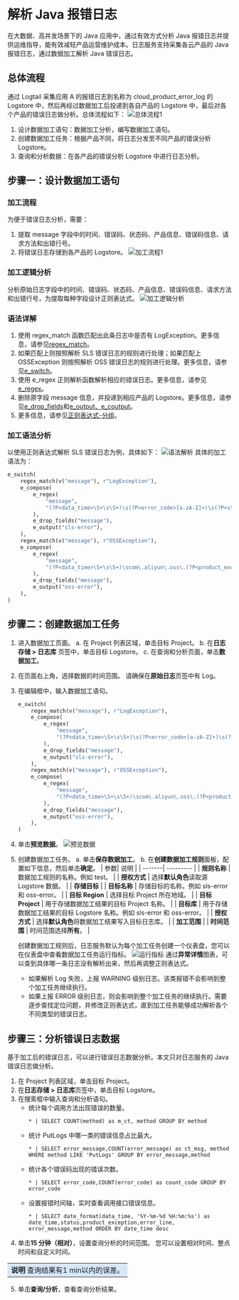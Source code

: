 # 解析 Java 报错日志

在大数据、高并发场景下的 Java 应用中，通过有效方式分析 Java 报错日志并提供运维指导，能有效减轻产品运营维护成本。日志服务支持采集各云产品的 Java 报错日志，通过数据加工解析 Java 错误日志。

## 总体流程

通过 Logtail 采集应用 A 的报错日志到名称为 cloud_product_error_log 的 Logstore 中，然后再经过数据加工后投递到各自产品的 Logstore 中，最后对各个产品的错误日志做分析。总体流程如下：
![总体流程1](/img/dataprocessdemo/文本解析/总体流程1.png)

1. 设计数据加工语句：数据加工分析，编写数据加工语句。
2. 创建数据加工任务：根据产品不同，将日志分发至不同产品的错误分析 Logstore。
3. 查询和分析数据：在各产品的错误分析 Logstore 中进行日志分析。

## 步骤一：设计数据加工语句

### 加工流程

为便于错误日志分析，需要：

1. 提取 message 字段中的时间、错误码、状态码、产品信息、错误码信息、请求方法和出错行号。
2. 将错误日志存储到各产品的 Logstore。
   ![加工流程1](/img/dataprocessdemo/文本解析/加工流程1.png)

### 加工逻辑分析

分析原始日志字段中的时间、错误码、状态码、产品信息、错误码信息、请求方法和出错行号，为提取每种字段设计正则表达式。
![加工逻辑分析](/img/dataprocessdemo/文本解析/加工逻辑分析.png)

### 语法详解

1. 使用 regex_match 函数匹配出此条日志中是否有 LogException。更多信息，请参见[regex_match](https://help.aliyun.com/document_detail/125411.htm?spm=a2c4g.11186623.0.0.400463baujwkqV#section-p5o-wsv-w8a)。
2. 如果匹配上则按照解析 SLS 错误日志的规则进行处理；如果匹配上 OSSException 则按照解析 OSS 错误日志的规则进行处理。更多信息，请参见[e_switch](https://help.aliyun.com/document_detail/129393.htm?spm=a2c4g.11186623.0.0.400450eeasy38j#section-f1t-ukb-ilk)。
3. 使用 e_regex 正则解析函数解析相应的错误日志。更多信息，请参见[e_regex](https://help.aliyun.com/document_detail/125488.htm?spm=a2c4g.11186623.0.0.40046327TTEjv8#section-1rn-crw-ur9)。
4. 删除原字段 message 信息，并投递到相应产品的 Logstore。更多信息，请参见[e_drop_fields](https://help.aliyun.com/document_detail/125485.htm?spm=a2c4g.11186623.0.0.4004ac3aWDwCuN#section-q8m-zn8-uvj)和[e_output、e_coutput](https://help.aliyun.com/document_detail/125484.htm?spm=a2c4g.11186623.0.0.40044358BWfUrK#section-zi7-wtp-30c)。
5. 更多信息，请参见[正则表达式-分组](https://help.aliyun.com/document_detail/129386.htm?spm=a2c4g.11186623.0.0.4004176fAP7mNI#section-r6z-2z2-97g)。

### 加工语法分析

以使用正则表达式解析 SLS 错误日志为例，具体如下：
![语法解析](/img/dataprocessdemo/文本解析/语法解析.png)
具体的加工语法为：

```python
e_switch(
    regex_match(v("message"), r"LogException"),
    e_compose(
        e_regex(
            "message",
            "(?P<data_time>\S+\s\S+)\s(?P<error_code>[a-zA-Z]+)\s(?P<status>[0-9]+)\scom\.aliyun\.openservices\.log\.exception\.(?P<product_exception>[a-zA-Z]+)\:(?P<error_message>[a-zA-Z0-9:,\-\s]+)\.(\s+\S+\s\S+){5}\s+\S+\scom\.aliyun\.openservices\.log\.Client\.(?P<method>[a-zA-Z]+)\S+\s+\S+\stransformEvent\.main\(transformEvent\.java\:(?P<error_line>[0-9]+)\)",
        ),
        e_drop_fields("message"),
        e_output("sls-error"),
    ),
    regex_match(v("message"), r"OSSException"),
    e_compose(
        e_regex(
            "message",
            "(?P<data_time>\S+\s\S+)\scom\.aliyun\.oss\.(?P<product_exception>[a-zA-Z]+)\:(?P<error_message>[a-zA-Z0-9,\s]+)\.\n\[ErrorCode\]\:\s(?P<error_code>[a-zA-Z]+)\n\[RequestId\]\:\s(?P<request_id>[a-zA-Z0-9]+)\n\[HostId\]\:\s(?P<host_id>[a-zA-Z-.]+)\n\S+\n\S+(\s\S+){3}\n\s+\S+\s+(.+)(\s+\S+){24}\scom\.aliyun\.oss\.OSSClient\.(?P<method>[a-zA-Z]+)\S+\s+\S+\stransformEvent\.main\(transformEvent\.java:(?P<error_line>[0-9]+)\)",
        ),
        e_drop_fields("message"),
        e_output("oss-error"),
    ),
)
```

## 步骤二：创建数据加工任务

1. 进入数据加工页面。
   a. 在 Project 列表区域，单击目标 Project。
   b. 在**日志存储 > 日志库** 页签中，单击目标 Logstore。
   c. 在查询和分析页面，单击**数据加工**。
2. 在页面右上角，选择数据的时间范围。
   请确保在**原始日志**页签中有 Log。
3. 在编辑框中，输入数据加工语句。
   ```python
   e_switch(
       regex_match(v("message"), r"LogException"),
       e_compose(
           e_regex(
               "message",
               "(?P<data_time>\S+\s\S+)\s(?P<error_code>[a-zA-Z]+)\s(?P<status>[0-9]+)\scom\.aliyun\.openservices\.log\.exception\.(?P<product_exception>[a-zA-Z]+)\:(?P<error_message>[a-zA-Z0-9:,\-\s]+)\.(\s+\S+\s\S+){5}\s+\S+\scom\.aliyun\.openservices\.log\.Client\.(?P<method>[a-zA-Z]+)\S+\s+\S+\stransformEvent\.main\(transformEvent\.java\:(?P<error_line>[0-9]+)\)",
           ),
           e_drop_fields("message"),
           e_output("sls-error"),
       ),
       regex_match(v("message"), r"OSSException"),
       e_compose(
           e_regex(
               "message",
               "(?P<data_time>\S+\s\S+)\scom\.aliyun\.oss\.(?P<product_exception>[a-zA-Z]+)\:(?P<error_message>[a-zA-Z0-9,\s]+)\.\n\[ErrorCode\]\:\s(?P<error_code>[a-zA-Z]+)\n\[RequestId\]\:\s(?P<request_id>[a-zA-Z0-9]+)\n\[HostId\]\:\s(?P<host_id>[a-zA-Z-.]+)\n\S+\n\S+(\s\S+){3}\n\s+\S+\s+(.+)(\s+\S+){24}\scom\.aliyun\.oss\.OSSClient\.(?P<method>[a-zA-Z]+)\S+\s+\S+\stransformEvent\.main\(transformEvent\.java:(?P<error_line>[0-9]+)\)",
           ),
           e_drop_fields("message"),
           e_output("oss-error"),
       ),
   )
   ```
4. 单击**预览数据**。
   ![预览数据](/img/dataprocessdemo/文本解析/预览数据.png)
5. 创建数据加工任务。
   a. 单击**保存数据加工**。
   b. 在**创建数据加工规则**面板，配置如下信息，然后单击**确定**。
   | 参数| 说明 |
   | -------| --------- |
   | **规则名称** | 数据加工规则的名称。例如 test。 |
   | **授权方式** | 选择**默认角色**读取源 Logstore 数据。 |
   | **存储目标** |
   | **目标名称** | 存储目标的名称。例如 sls-error 和 oss-error。 |
   | **目标 Region** | 选择目标 Project 所在地域。 |
   | **目标 Project** | 用于存储数据加工结果的目标 Project 名称。 |
   | **目标库** | 用于存储数据加工结果的目标 Logstore 名称。例如 sls-error 和 oss-error。 |
   | **授权方式** | 选择**默认角色**将数据加工结果写入目标日志库。 |
   | **加工范围** |
   | **时间范围** | 时间范围选择**所有**。 |

   创建数据加工规则后，日志服务默认为每个加工任务创建一个仪表盘，您可以在仪表盘中查看数据加工任务运行指标。
   ![运行指标](/img/dataprocessdemo/文本解析/运行指标.png)
   通过**异常详情**图表，可以查到具体哪一条日志没有解析出来，然后再调整正则表达式。

   - 如果解析 Log 失败，上报 WARNING 级别日志。该类报错不会影响到整个加工任务继续执行。
   - 如果上报 ERROR 级别日志，则会影响到整个加工任务的继续执行。需要逐步查找定位问题，并修改正则表达式，直到加工任务能够成功解析各个不同类型的错误日志。

## 步骤三：分析错误日志数据

基于加工后的错误日志，可以进行错误日志数据分析。本文只对日志服务的 Java 错误日志做分析。

1. 在 Project 列表区域，单击目标 Project。
2. 在**日志存储 > 日志库**页签中，单击目标 Logstore。
3. 在搜索框中输入查询和分析语句。
   - 统计每个调用方法出现错误的数量。
     ```
     * | SELECT COUNT(method) as m_ct, method GROUP BY method
     ```
   - 统计 PutLogs 中哪一类的错误信息占比最大。
     ```
     * | SELECT error_message,COUNT(error_message) as ct_msg, method WHERE method LIKE 'PutLogs' GROUP BY error_message,method
     ```
   - 统计各个错误码出现的错误次数。
     ```
     * | SELECT error_code,COUNT(error_code) as count_code GROUP BY error_code
     ```
   - 设置报错时间轴，实时查看调用接口错误信息。
     ```
     * | SELECT date_format(data_time, '%Y-%m-%d %H:%m:%s') as date_time,status,product_exception,error_line, error_message,method ORDER BY date_time desc
     ```
4. 单击**15 分钟（相对）**，设置查询分析的时间范围。
您可以设置相对时间、整点时间和自定义时间。
<table><tr><td bgcolor="#d6e7f8"><b>说明</b> 查询结果有1 min以内的误差。</td></tr></table>

5. 单击**查询/分析**，查看查询分析结果。
